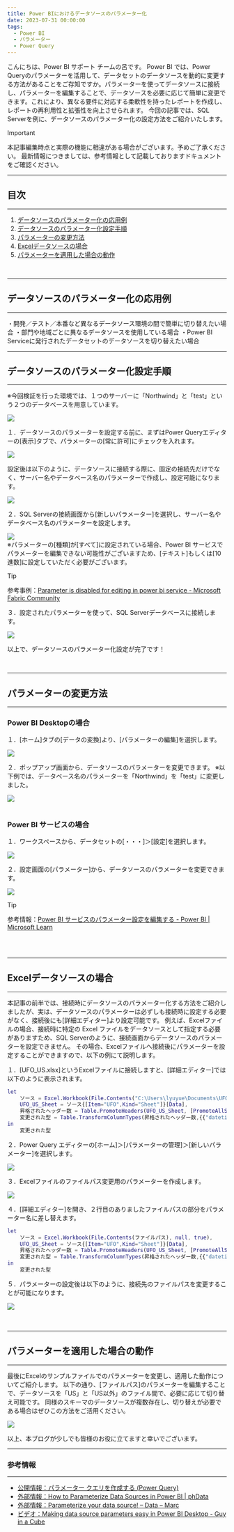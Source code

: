 ```yaml
---
title: Power BIにおけるデータソースのパラメーター化
date: 2023-07-31 00:00:00 
tags:
  - Power BI
  - パラメーター
  - Power Query
---
```

こんにちは、Power BI サポート チームの呂です。
Power BI では、Power Queryのパラメーターを活用して、データセットのデータソースを動的に変更する方法があることをご存知ですか。パラメーターを使ってデータソースに接続し、パラメーターを編集することで、データソースを必要に応じて簡単に変更できます。これにより、異なる要件に対応する柔軟性を持ったレポートを作成し、レポートの再利用性と拡張性を向上させられます。
今回の記事では、SQL Serverを例に、データソースのパラメーター化の設定方法をご紹介いたします。

<!-- more -->
> [!IMPORTANT]  
> 本記事編集時点と実際の機能に相違がある場合がございます。予めご了承ください。
> 最新情報につきましては、参考情報として記載しておりますドキュメントをご確認ください。

---
## 目次
---
1. [データソースのパラメーター化の応用例](#データソースのパラメーター化の応用例)
2. [データソースのパラメーター化設定手順](#データソースのパラメーター化設定手順)
3. [パラメーターの変更方法](#パラメーターの変更方法)
4. [Excelデータソースの場合](#Excelデータソースの場合)
4. [パラメーターを適用した場合の動作](#パラメーターを適用した場合の動作)
</br>

---
## データソースのパラメーター化の応用例
---

・開発／テスト／本番など異なるデータソース環境の間で簡単に切り替えたい場合
・部門や地域ごとに異なるデータソースを使用している場合
・Power BI Serviceに発行されたデータセットのデータソースを切り替えたい場合
<br>

---
## データソースのパラメーター化設定手順
---
※今回検証を行った環境では、１つのサーバーに「Northwind」と「test」という２つのデータベースを用意しています。

<div align="left">
<img src="1.png">
</div>

１．データソースのパラメーターを設定する前に、まずはPower Queryエディターの[表示]タブで、パラメーターの[常に許可]にチェックを入れます。

<div align="left">
<img src="2.png">
</div>

設定後は以下のように、データソースに接続する際に、固定の接続先だけでなく、サーバー名やデータベース名のパラメーターで作成し、設定可能になります。

<div align="left">
<img src="3.png">
</div>

２．SQL Serverの接続画面から[新しいパラメーター]を選択し、サーバー名やデータベース名のパラメーターを設定します。
<div align="left">
<img src="4.png">
</div>
※パラメーターの[種類]が[すべて]に設定されている場合、Power BI サービスでパラメーターを編集できない可能性がございますため、[テキスト]もしくは[10進数]に設定していただく必要がございます。

> [!TIP]
> 参考事例：[Parameter is disabled for editing in power bi service - Microsoft Fabric Community](https://community.fabric.microsoft.com/t5/Service/Parameter-is-disabled-for-editing-in-power-bi-service/m-p/398733)

３．設定されたパラメーターを使って、SQL Serverデータベースに接続します。

<div align="left">
<img src="5.png">
</div>

以上で、データソースのパラメーター化設定が完了です！

<br>

---
## パラメーターの変更方法
---

### Power BI Desktopの場合
１．[ホーム]タブの[データの変換]より、[パラメーターの編集]を選択します。

<div align="left">
<img src="6.png">
</div>

２．ポップアップ画面から、データソースのパラメーターを変更できます。
※以下例では、データベース名のパラメーターを「Northwind」を「test」に変更しました。

<div align="left">
<img src="7.png">
</div>
<br>

### Power BI サービスの場合
１．ワークスペースから、データセットの[・・・]＞[設定]を選択します。

<div align="left">
<img src="8.png">
</div>

２．設定画面の[パラメーター]から、データソースのパラメーターを変更できます。

<div align="left">
<img src="9.png">
</div>

> [!TIP]
> 参考情報：[Power BI サービスのパラメーター設定を編集する - Power BI | Microsoft Learn](https://learn.microsoft.com/ja-jp/power-bi/connect-data/service-parameters)
<br>
<br>

---
## Excelデータソースの場合
---

本記事の前半では、接続時にデータソースのパラメーター化する方法をご紹介しましたが、実は、データソースのパラメーターは必ずしも接続時に設定する必要がなく、接続後にも[詳細エディター]より設定可能です。
例えば、Excelファイルの場合、接続時に特定の Excel ファイルをデータソースとして指定する必要がありますため、SQL Serverのように、接続画面からデータソースのパラメーターを設定できません。
その場合、Excelファイルへ接続後にパラメーターを設定することができますので、以下の例にて説明します。

１．[UFO_US.xlsx]というExcelファイルに接続しますと、[詳細エディター]では以下のように表示されます。

```m
let
    ソース = Excel.Workbook(File.Contents("C:\Users\lyuyue\Documents\UFO_US.xlsx"), null, true),
    UFO_US_Sheet = ソース{[Item="UFO",Kind="Sheet"]}[Data],
    昇格されたヘッダー数 = Table.PromoteHeaders(UFO_US_Sheet, [PromoteAllScalars=true]),
    変更された型 = Table.TransformColumnTypes(昇格されたヘッダー数,{{"datetime", type text}, {"city", type text}, {"state", type text}, {"country", type text}, {"shape", type text}, {"duration (seconds)", type number}, {"duration (hours/min)", type text}, {"comments", type text}, {"date posted", type date}, {"latitude", type number}, {"longitude ", type number}})
in
    変更された型
```

２．Power Query エディターの[ホーム]＞[パラメーターの管理]＞[新しいパラメーター]を選択します。

<div align="left">
<img src="10.png">
</div>

３．Excelファイルのファイルパス変更用のパラメーターを作成します。

<div align="left">
<img src="11.png">
</div>

４．[詳細エディター]を開き、２行目のありましたファイルパスの部分をパラメーター名に差し替えます。

```m
let
    ソース = Excel.Workbook(File.Contents(ファイルパス), null, true),
    UFO_US_Sheet = ソース{[Item="UFO",Kind="Sheet"]}[Data],
    昇格されたヘッダー数 = Table.PromoteHeaders(UFO_US_Sheet, [PromoteAllScalars=true]),
    変更された型 = Table.TransformColumnTypes(昇格されたヘッダー数,{{"datetime", type text}, {"city", type text}, {"state", type text}, {"country", type text}, {"shape", type text}, {"duration (seconds)", type number}, {"duration (hours/min)", type text}, {"comments", type text}, {"date posted", type date}, {"latitude", type number}, {"longitude ", type number}})
in
    変更された型
```

５．パラメーターの設定後は以下のように、接続先のファイルパスを変更することが可能になります。

<div align="left">
<img src="12.png">
</div>
<br>
<br>

---
## パラメーターを適用した場合の動作
---

最後にExcelのサンプルファイルでのパラメーターを変更し、適用した動作についてご紹介します。
以下の通り、[ファイルパス]のパラメーターを編集することで、データソースを「US」と「US以外」のファイル間で、必要に応じて切り替え可能です。
同様のスキーマのデータソースが複数存在し、切り替えが必要である場合はぜひこの方法をご活用ください。

<div align="left">
<img src="13.png">
</div>

以上、本ブログが少しでも皆様のお役に立てますと幸いでございます。
<br>

---
### 参考情報
---
-  [公開情報：パラメーター クエリを作成する (Power Query)](https://support.microsoft.com/ja-jp/office/%E3%83%91%E3%83%A9%E3%83%A1%E3%83%BC%E3%82%BF%E3%83%BC-%E3%82%AF%E3%82%A8%E3%83%AA%E3%82%92%E4%BD%9C%E6%88%90%E3%81%99%E3%82%8B-power-query-5eb365bc-3982-4ab2-8830-b205a69e0f33)
-  [外部情報：How to Parameterize Data Sources in Power BI | phData](https://www.phdata.io/blog/how-to-parameterize-data-sources-power-bi/)
-  [外部情報：Parameterize your data source! – Data – Marc](https://data-marc.com/2018/11/15/parameterize-your-data-source/)
-  [ビデオ：Making data source parameters easy in Power BI Desktop - Guy in a Cube](https://www.youtube.com/watch?v=OnaDJkGOmIE)
